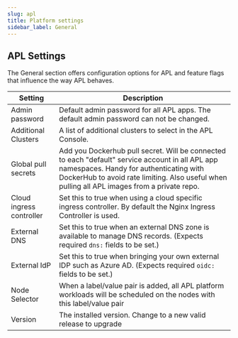 ```yaml
---
slug: apl
title: Platform settings
sidebar_label: General
---
```


## APL Settings

The General section offers configuration options for APL and feature flags that influence the way APL behaves.

| Setting                | Description   |
| ---------------------- | ------------------------ |
| Admin password         | Default admin password for all APL apps. The default admin password can not be changed. |
| Additional Clusters    | A list of additional clusters to select in the APL Console. |
| Global pull secrets    | Add you Dockerhub pull secret. Will be connected to each "default" service account in all APL app namespaces. Handy for authenticating with DockerHub to avoid rate limiting. Also useful when pulling all APL images from a private repo. |
| Cloud ingress controller | Set this to true when using a cloud specific ingress controller. By default the Nginx Ingress Controller is used. |
| External DNS  | Set this to true when an external DNS zone is available to manage DNS records. (Expects required `dns:` fields to be set.) |
| External IdP | Set this to true when bringing your own external IDP such as Azure AD. (Expects required `oidc:` fields to be set.)  |
| Node Selector | When a label/value pair is added, all APL platform workloads will be scheduled on the nodes with this label/value pair |
| Version | The installed version. Change to a new valid release to upgrade |